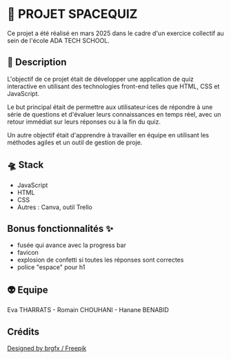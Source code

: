 # 🚀 PROJET SPACEQUIZ

Ce projet a été réalisé en mars 2025 dans le cadre d'un exercice collectif au sein de l'école ADA TECH SCHOOL.

## 📓 Description

L'objectif de ce projet était de développer une application de quiz interactive en utilisant des technologies front-end telles que HTML, CSS et JavaScript.

Le but principal était de permettre aux utilisateur·ices de répondre à une série de questions et d'évaluer leurs connaissances en temps réel, avec un retour immédiat sur leurs réponses ou à la fin du quiz.

Un autre objectif était d'apprendre à travailler en équipe en utilisant les méthodes agiles et un outil de gestion de proje.


## 🛸 Stack

- JavaScript
- HTML
- CSS
- Autres : Canva, outil Trello

## Bonus fonctionnalités ✨
- fusée qui avance avec la progress bar
- favicon
- explosion de confetti si toutes les réponses sont correctes
- police "espace" pour h1

## 👽 Equipe

Eva THARRATS -
Romain CHOUHANI -
Hanane BENABID

## Crédits
<a href="http://www.freepik.com">Designed by brgfx / Freepik</a>




